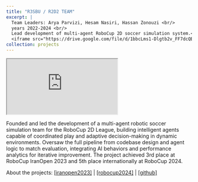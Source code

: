 ```yaml
---
title: "R3SBU / R2D2 TEAM"
excerpt: |
  Team Leaders: Arya Parvizi, Hesam Nasiri, Hassan Zonouzi <br/>
  years 2022-2024 <br/>
  Lead development of multi-agent RoboCup 2D soccer simulation system.<br/>
  <iframe src="https://drive.google.com/file/d/1bbcLms1-Dlgtb2v_FF7dcQBJaCDqgCh2/preview"></iframe>
collection: projects
---
```


<!-- <iframe src="https://drive.google.com/file/d/1bbcLms1-Dlgtb2v_FF7dcQBJaCDqgCh2/view?usp=sharing"></iframe> -->
<!-- <iframe src="https://drive.google.com/file/d/1hDS_liD9oW7MqjhEyiMYDEjjc8EzvaUO/preview"></iframe> -->
<iframe src="https://drive.google.com/file/d/1bbcLms1-Dlgtb2v_FF7dcQBJaCDqgCh2/preview"></iframe>
<!-- <iframe src="https://drive.google.com/file/d/18zS_1-wFhvxnBxdMpngB9yi5FkBIwF8f/preview"></iframe>
<iframe src="https://drive.google.com/file/d/18eh9_i4vT5_Pm2jXajj3de3jK-kLQukU/preview"></iframe>
<iframe src="https://drive.google.com/file/d/1kzcUNpqA8QOPv1ofccl0JCpcrwy8rNPn/preview"></iframe>
<iframe src="https://drive.google.com/file/d/1fAQAhdarXvuIqd1GopJi4botzyi1_mT4/preview"></iframe>
<iframe src="https://drive.google.com/file/d/1t1p5MZipmUFPt6_38UeL-i3Izt7u3ozg/preview"></iframe> -->


Founded and led the development of a multi-agent robotic soccer simulation team for the RoboCup 2D League, building intelligent agents capable of coordinated play and adaptive decision-making in dynamic environments. Oversaw the full pipeline from codebase design and agent logic to match evaluation, integrating AI behaviors and performance analytics for iterative improvement. The project achieved 3rd place at RoboCup IranOpen 2023 and 5th place internationally at RoboCup 2024.

About the projects: [[iranopen2023]](https://drive.google.com/file/d/1XK-57LrSFF2CReuQeaK7NvS7l-A9FZEc/view?usp=sharing) 
| [[robocup2024]](https://www.rcss.dev/rc24/rc24-information-board)
| [[github]](https://github.com/cserobotic)